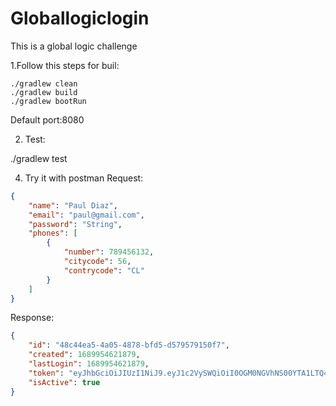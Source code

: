 # Globallogiclogin
This is a global logic challenge

1.Follow this steps for buil:
```
./gradlew clean
./gradlew build
./gradlew bootRun
```
Default port:8080

2. Test:
   
  ./gradlew test
  
4. Try it with postman
Request:
```json
{
    "name": "Paul Diaz",
    "email": "paul@gmail.com",
    "password": "String",
    "phones": [
        {
            "number": 789456132,
            "citycode": 56,
            "contrycode": "CL"
        }
    ]
}
```

Response:
```json
{
    "id": "48c44ea5-4a05-4878-bfd5-d579579150f7",
    "created": 1689954621879,
    "lastLogin": 1689954621879,
    "token": "eyJhbGciOiJIUzI1NiJ9.eyJ1c2VySWQiOiI0OGM0NGVhNS00YTA1LTQ4NzgtYmZkNS1kNTc5NTc5MTUwZjciLCJpYXQiOjE2ODk5NTQ2MjEsImV4cCI6MTY4OTk1NDY0M30.5O7kl0xgR4-UrEmBRyKeOpLMj1NgvJxa_NQCP_qbGnE",
    "isActive": true
}
```
